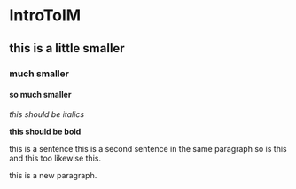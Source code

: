 # IntroToIM
## this is a little smaller
### much smaller
#### so much smaller 

*this should be italics*

**this should be bold**

this is a sentence
this is a second sentence in the same paragraph 
so is this 
and this too
likewise
this.

this is a new paragraph. 
